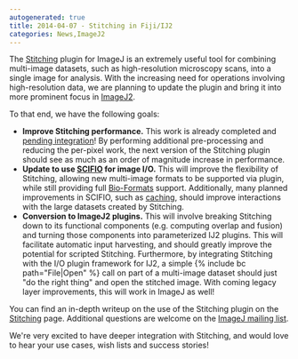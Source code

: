 ```yaml
---
autogenerated: true
title: 2014-04-07 - Stitching in Fiji/IJ2
categories: News,ImageJ2
---
```


The [Stitching](/plugins/image-stitching) plugin for ImageJ is an extremely useful tool for combining multi-image datasets, such as high-resolution microscopy scans, into a single image for analysis. With the increasing need for operations involving high-resolution data, we are planning to update the plugin and bring it into more prominent focus in [ImageJ2](/software/imagej2).

To that end, we have the following goals:

-   **Improve Stitching performance.** This work is already completed and [pending integration](https://github.com/fiji/Stitching/pull/15)! By performing additional pre-processing and reducing the per-pixel work, the next version of the Stitching plugin should see as much as an order of magnitude increase in performance.
-   **Update to use [SCIFIO](/software/scifio) for image I/O.** This will improve the flexibility of Stitching, allowing new multi-image formats to be supported via plugin, while still providing full [Bio-Formats](/formats/bio-formats) support. Additionally, many planned improvements in SCIFIO, such as [caching](https://github.com/scifio/scifio/issues/125), should improve interactions with the large datasets created by Stitching.
-   **Conversion to ImageJ2 plugins.** This will involve breaking Stitching down to its functional components (e.g. computing overlap and fusion) and turning those components into parameterized IJ2 plugins. This will facilitate automatic input harvesting, and should greatly improve the potential for scripted Stitching. Furthermore, by integrating Stitching with the I/O plugin framework for IJ2, a simple {% include bc path="File|Open" %} call on part of a multi-image dataset should just "do the right thing" and open the stitched image. With coming legacy layer improvements, this will work in ImageJ as well!

You can find an in-depth writeup on the use of the Stitching plugin on the [Stitching](/plugins/image-stitching) page. Additional questions are welcome on the [ImageJ mailing list](/about/mailing-lists).

We're very excited to have deeper integration with Stitching, and would love to hear your use cases, wish lists and success stories!

 
